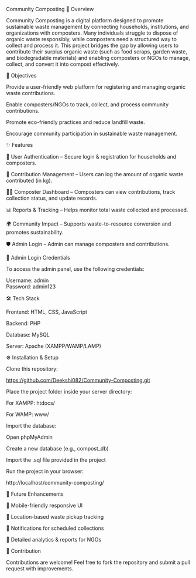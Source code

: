 Community Composting
📖 Overview

Community Composting is a digital platform designed to promote sustainable waste management by connecting households, institutions, and organizations with composters. Many individuals struggle to dispose of organic waste responsibly, while composters need a structured way to collect and process it.
This project bridges the gap by allowing users to contribute their surplus organic waste (such as food scraps, garden waste, and biodegradable materials) and enabling composters or NGOs to manage, collect, and convert it into compost effectively.

🎯 Objectives

Provide a user-friendly web platform for registering and managing organic waste contributions.

Enable composters/NGOs to track, collect, and process community contributions.

Promote eco-friendly practices and reduce landfill waste.

Encourage community participation in sustainable waste management.

✨ Features

🔑 User Authentication – Secure login & registration for households and composters.

📝 Contribution Management – Users can log the amount of organic waste contributed (in kg).

👨‍🌾 Composter Dashboard – Composters can view contributions, track collection status, and update records.

📊 Reports & Tracking – Helps monitor total waste collected and processed.

🌍 Community Impact – Supports waste-to-resource conversion and promotes sustainability.

🛡️ Admin Login – Admin can manage composters and contributions.

🔐 Admin Login Credentials

To access the admin panel, use the following credentials:

Username: admin  
Password: admin123

🛠️ Tech Stack

Frontend: HTML, CSS, JavaScript

Backend: PHP

Database: MySQL

Server: Apache (XAMPP/WAMP/LAMP)

⚙️ Installation & Setup

Clone this repository:

https://github.com/Deekshi082/Community-Composting.git

Place the project folder inside your server directory:

For XAMPP: htdocs/

For WAMP: www/

Import the database:

Open phpMyAdmin

Create a new database (e.g., compost_db)

Import the .sql file provided in the project

Run the project in your browser:

http://localhost/community-composting/

🚀 Future Enhancements

📱 Mobile-friendly responsive UI

📍 Location-based waste pickup tracking

🔔 Notifications for scheduled collections

📑 Detailed analytics & reports for NGOs

🤝 Contribution

Contributions are welcome! Feel free to fork the repository and submit a pull request with improvements.
